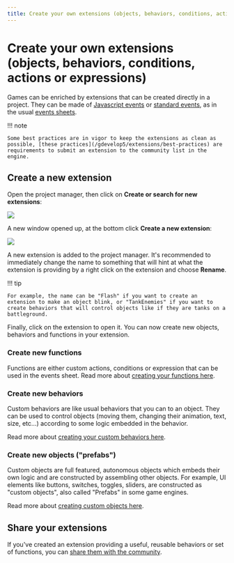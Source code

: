 ```yaml
---
title: Create your own extensions (objects, behaviors, conditions, actions or expressions)
---
```

# Create your own extensions (objects, behaviors, conditions, actions or expressions)

Games can be enriched by extensions that can be created directly in a project. They can be made of [Javascript events](/gdevelop5/events/js-code/) or [standard events](/gdevelop5/events/), as in the usual [events sheets](/gdevelop5/interface/events-editor).

!!! note

    Some best practices are in vigor to keep the extensions as clean as possible, [these practices](/gdevelop5/extensions/best-practices) are requirements to submit an extension to the community list in the engine.


## Create a new extension

Open the project manager, then click on **Create or search for new extensions**:

![](/gdevelop5/extensions/create/pasted/20230305-115305.png)

A new window opened up, at the bottom click **Create a new extension**:

![](/gdevelop5/extensions/create/pasted/20230305-115341.png)

A new extension is added to the project manager. It's recommended to immediately change the name to something that will hint at what the extension is providing by a right click on the extension and choose **Rename**.

!!! tip

    For example, the name can be "Flash" if you want to create an extension to make an object blink, or "TankEnemies" if you want to create behaviors that will control objects like if they are tanks on a battleground.

Finally, click on the extension to open it. You can now create new objects, behaviors and functions in your extension.

### Create new functions

Functions are either custom actions, conditions or expression that can be used in the events sheet.
Read more about [creating your functions here](/gdevelop5/events/functions).

### Create new behaviors

Custom behaviors are like usual behaviors that you can to an object. They can be used to control objects (moving them, changing their animation, text, size, etc...) according to some logic embedded in the behavior.

Read more about [creating your custom behaviors here](/gdevelop5/behaviors/events-based-behaviors).

### Create new objects ("prefabs")

Custom objects are full featured, autonomous objects which embeds their own logic and are constructed by assembling other objects. For example, UI elements like buttons, switches, toggles, sliders, are constructed as "custom objects", also called "Prefabs" in some game engines.

Read more about [creating custom objects here](/gdevelop5/objects/custom-objects-prefab-template).

## Share your extensions

If you've created an extension providing a useful, reusable behaviors or set of functions, you can [share them with the community](/gdevelop5/extensions/share-extension).